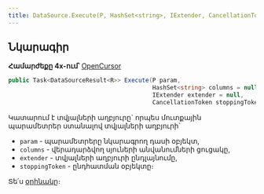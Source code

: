 ```yaml
---
title: DataSource.Execute(P, HashSet<string>, IExtender, CancellationToken) մեթոդ
---
```


## Նկարագիր

**Համարժեքը 4x-ում՝** [OpenCursor](https://armsoft.github.io/as4x-docs/HTM/ProgrGuide/Functions/ASDATA/OpenCursor.html)

```c#
public Task<DataSourceResult<R>> Execute(P param, 
                                         HashSet<string> columns = null, 
                                         IExtender extender = null, 
                                         CancellationToken stoppingToken = default)
```

Կատարում է տվյալների աղբյուրը` որպես մուտքային պարամետրեր ստանալով տվյալների աղբյուրի՝
* `param` - պարամետրերը նկարագրող դասի օբյեկտ,
* `columns` - վերադարձվող սյուների անվանումների ցուցակը,
* `extender` - տվյալների աղբյուրի ընդլայնումը,
* `stoppingToken` - ընդհատման օբյեկտը։

Տե՛ս [օրինակը](../../examples/ds.md#2-տիպիզացված-կատարում)։

<!-- ### GetExecutionPhases

```c#
public virtual IEnumerable<DataSourceExecutionPhase> GetExecutionPhases()
```

Վերադարձնում է տվյալների աղբյուրի կատարման փուլերը։ -->

